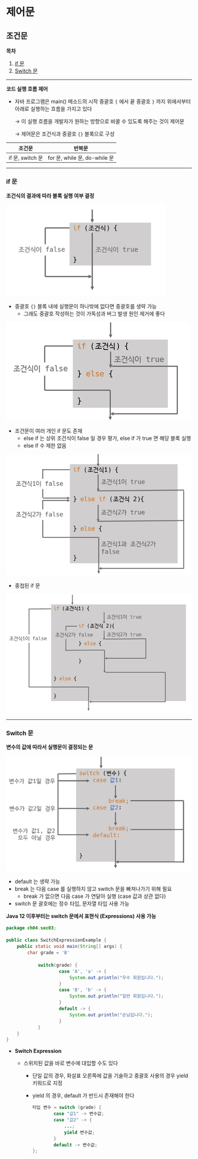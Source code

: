 # 제어문

## 조건문

**목차**

1. [if 문](#if-문)
2. [Switch 문](#switch-문)

---

**코드 실행 흐름 제어**

* 자바 프로그램은 main() 메소드의 시작 중괄호 `{` 에서 끝 중괄호 `}` 까지 위에서부터 아래로 실행하는 흐름을 가지고 있다

  &rarr; 이 실행 흐름을 개발자가 원하는 방향으로 바꿀 수 있도록 해주는 것이 제어문

  &rarr; 제어문은 조건식과 중괄호 `{}` 블록으로 구성

| 조건문           | 반복문                        |
| ---------------- | ----------------------------- |
| if 문, switch 문 | for 문, while 문, do-while 문 |

---

### if 문

**조건식의 결과에 따라 블록 실행 여부 결정**

![if 블록](./04_Conditional.assets/if_block.png)

* 중괄호 `{}` 블록 내에 실행문이 하나밖에 없다면 중괄호를 생략 가능
  * 그래도 중괄호 작성하는 것이 가독성과 버그 발생 원인 제거에 좋다

![if else 블록](./04_Conditional.assets/if_else_block.png)

* 조건문이 여러 개인 if 문도 존재
  * else if 는 상위 조건식이 false 일 경우 평가, else if 가 true 면 해당 블록 실행
  * else if 수 제한 없음

![else if 조건문](./04_Conditional.assets/if_else_if_block.png)

* 중첩된 if 문

![if 문들](./04_Conditional.assets/ifs.png)

---

### Switch 문

**변수의 값에 따라서 실행문이 결정되는 문**

![스위치 문](./04_Conditional.assets/switch.png)

* default 는 생략 가능
* break 는 다음 case 를 실행하지 않고 switch 문을 빠져나가기 위해 필요
  * break 가 없으면 다음 case 가 연달아 실행 (case 값과 상관 없다)
* switch 문 괄호에는 정수 타입, 문자열 타입 사용 가능

**Java 12 이후부터는 switch 문에서 표현식 (Expressions) 사용 가능**

```java
package ch04.sec03;

public class SwitchExpressionExample {
    public static void main(String[] args) {
        char grade = 'B'
            
            switch(grade) {
                    case 'A', 'a' -> {
                        System.out.println("우수 회원입니다.");
                    }
                    case 'B', 'b' -> {
                        System.out.println("일반 회원입니다.");
                    }
                    default -> {
                        System.out.println("손님입니다.");
                    }
            }
    }
}
```

* **Switch Expression** 

  * 스위치된 값을 바로 변수에 대입할 수도 있다

    * 단일 값의 경우, 화살표 오른쪽에 값을 기술하고 중괄호 사용의 경우 yield 키워드로 지정

    * yield 의 경우, default 가 반드시 존재해야 한다

      ```java
      타입 변수 = switch (grade) {
              case "값1" -> 변수값;
              case "값2" -> {
                  ...;
                  yield 변수값;
              }
              default -> 변수값;
      };
      ```

      